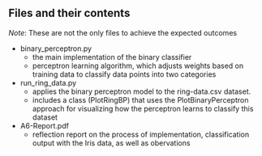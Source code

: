## Files and their contents

*Note*: These are not the only files to achieve the expected outcomes

- binary_perceptron.py
  - the main implementation of the binary classifier
  - perceptron learning algorithm, which adjusts weights based on training data to classify data points into two categories
- run_ring_data.py
  - applies the binary perceptron model to the ring-data.csv dataset.
  - includes a class (PlotRingBP) that uses the PlotBinaryPerceptron approach for visualizing how the perceptron learns to classify this dataset
- A6-Report.pdf
  - reflection report on the process of implementation, classification output with the Iris data, as well as obervations
